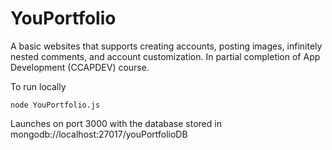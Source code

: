 # YouPortfolio
A basic websites that supports creating accounts, posting images, infinitely nested comments, and account customization. In partial completion of App Development (CCAPDEV) course.

To run locally 

```node YouPortfolio.js```

Launches on port 3000 with the database stored in mongodb://localhost:27017/youPortfolioDB
